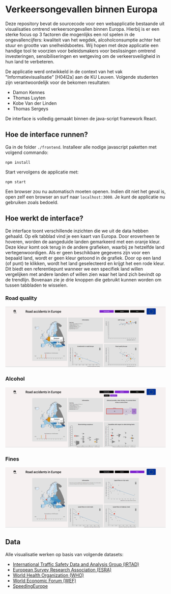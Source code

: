 # Verkeersongevallen binnen Europa

Deze repository bevat de sourcecode voor een webapplicatie bestaande uit visualisaties omtrend verkeersongevallen binnen Europa. Hierbij is er een sterke focus op 3 factoren die mogenlijks een rol spelen in de ongevallencijfers: kwaliteit van het wegdek, alcoholconsumptie achter het stuur en grootte van snelheidsboetes. Wij hopen met deze applicatie een handige tool te voorzien voor beleidsmakers voor beslissingen omtrend investeringen, sensibiliseringen en wetgeving om de verkeersveiligheid in hun land te verbeteren.

De applicatie werd ontwikkeld in de context van het vak "Informatievisualisatie" [H04I2a] aan de KU Leuven. Volgende studenten zijn verantwoordelijk voor de bekomen resultaten:

- Damon Kennes
- Thomas Luyten
- Kobe Van der Linden
- Thomas Sergeys

De interface is volledig gemaakt binnen de java-script framework React. 

## Hoe de interface runnen?

Ga in de folder ```./frontend```. Installeer alle nodige javascript paketten met volgend commando:
```
npm install
```
Start vervolgens de applicatie met:
```
npm start
```
Een browser zou nu automatisch moeten openen. Indien dit niet het geval is, open zelf een browser an surf naar ```localhost:3000```. Je kunt de applicatie nu gebruiken zoals bedoeld. 

## Hoe werkt de interface?

De interface toont verschillende inzichten die we uit de data hebben gehaald. Op elk tabblad vind je een kaart van Europa. Door eroverheen te hoveren, worden de aangeduide landen gemarkeerd met een oranje kleur. Deze kleur komt ook terug in de andere grafieken, waarbij ze hetzelfde land vertegenwoordigen. Als er geen beschikbare gegevens zijn voor een bepaald land, wordt er geen kleur getoond in de grafiek. Door op een land (of punt) te klikken, wordt het land geselecteerd en krijgt het een rode kleur. Dit biedt een referentiepunt wanneer we een specifiek land willen vergelijken met andere landen of willen zien waar het land zich bevindt op de trendlijn. Bovenaan zie je drie knoppen die gebruikt kunnen worden om tussen tabbladen te wisselen.

### Road quality

![](/screenshots/road_quality.png)

### Alcohol

![](/screenshots/alcohol.png)

### Fines

![](/screenshots/fines.png)

## Data

Alle visualisatie werken op basis van volgende datasets:

- [International Traffic Safety Data and Analysis Group (IRTAD)](https://www.itf-oecd.org/IRTAD)
- [European Survey Research Association (ESRA)](https://app.powerbi.com/view?r=eyJrIjoiM2Y5MzEwYTMtMTE1Mi00MzNkLWFlOWQtNmU2ZWNiM2RhYzJlIiwidCI6IjlkMWIxYjIyLWE5ZTAtNDg1Mi1hMTEwLWZlYzRmZDc1N2M2ZSIsImMiOjh9&pageName=ReportSection9fbd3f40b24badccab99)
- [World Health Organization (WHO)](https://www.who.int/publications/i/item/9789241565684)
- [World Economic Forum (WEF)](https://www.theglobaleconomy.com/rankings/roads_quality/Europe/)
- [SpeedingEurope](https://speedingeurope.com/)




